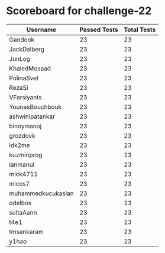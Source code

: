 # Scoreboard for challenge-22
| Username   | Passed Tests | Total Tests |
|------------|--------------|-------------|
| Gandook | 23 | 23 |
| JackDalberg | 23 | 23 |
| JunLog | 23 | 23 |
| KhaledMosaad | 23 | 23 |
| PolinaSvet | 23 | 23 |
| RezaSi | 23 | 23 |
| VFarsiyants | 23 | 23 |
| YounesBouchbouk | 23 | 23 |
| ashwinipatankar | 23 | 23 |
| binoymanoj | 23 | 23 |
| grozdovk | 23 | 23 |
| idk2me | 23 | 23 |
| kuzminprog | 23 | 23 |
| lanmanul | 23 | 23 |
| mick4711 | 23 | 23 |
| micos7 | 23 | 23 |
| muhammedkucukaslan | 23 | 23 |
| odelbos | 23 | 23 |
| sultaAann | 23 | 23 |
| t4e1 | 23 | 23 |
| tmsankaram | 23 | 23 |
| y1hao | 23 | 23 |

